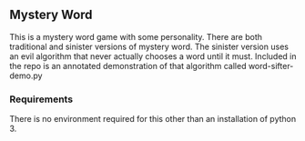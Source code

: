 ## Mystery Word

This is a mystery word game with some personality.  There are both traditional and sinister versions of mystery word.  The sinister version uses an evil algorithm that never actually chooses a word until it must.  Included in the repo is an annotated demonstration of that algorithm called word-sifter-demo.py

### Requirements
There is no environment required for this other than an installation of python 3.



